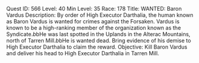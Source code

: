Quest ID: 566
Level: 40
Min Level: 35
Race: 178
Title: WANTED: Baron Vardus
Description: By order of High Executor Darthalia, the human known as Baron Vardus is wanted for crimes against the Forsaken. Vardus is known to be a high-ranking member of the organization known as the Syndicate.$b$bHe was last spotted in the Uplands in the Alterac Mountains, north of Tarren Mill.$b$bHe is wanted dead. Bring evidence of his demise to High Executor Darthalia to claim the reward.
Objective: Kill Baron Vardus and deliver his head to High Executor Darthalia in Tarren Mill.
